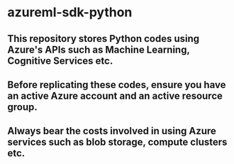 # azureml-sdk-python

## This repository stores Python codes using Azure's APIs such as Machine Learning, Cognitive Services etc.

## Before replicating these codes, ensure you have an active Azure account and an active resource group.

## Always bear the costs involved in using Azure services such as blob storage, compute clusters etc.
